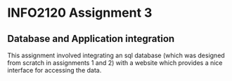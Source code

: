 # INFO2120 Assignment 3

## Database and Application integration

This assignment involved integrating an sql database (which was designed from scratch in assignments 1 and 2) with a website which provides a nice interface for accessing the data.
